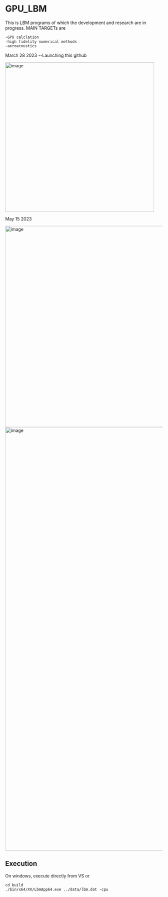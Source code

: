 # GPU_LBM
This is LBM programs of which the development and research are in progress.
MAIN TARGETs are 

    -GPU calclation
    -high fidelity numerical methods
    -aeroacoustics
March 28 2023
--Launching this github    
    

    
<img width="476" alt="image" src="https://user-images.githubusercontent.com/116667889/228243975-9bdc9a1b-8b14-4c70-b39d-f5860cf077aa.png">

May 15 2023


<img width="641" alt="image" src="https://github.com/Yujif1Aero/GPU_LBM/assets/116667889/87f840ad-1208-4d91-9055-b6979a6690d4">

<img width="1349" alt="image" src="https://github.com/Yujif1Aero/GPU_LBM/assets/116667889/8628c68f-bb0f-4e87-913d-ee6fa182bdf9">



## Execution 

On windows, execute directly from VS or

```
cd build
./bin/x64/XX/LbmApp64.exe ../data/lbm.dat -cpu
```
